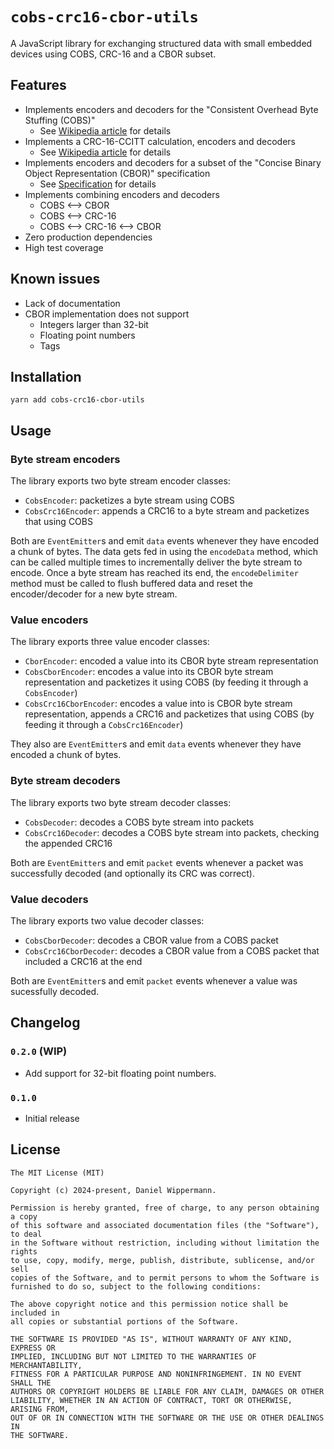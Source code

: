 # `cobs-crc16-cbor-utils`

A JavaScript library for exchanging structured data with small embedded devices using COBS, CRC-16 and a CBOR subset.


## Features

- Implements encoders and decoders for the "Consistent Overhead Byte Stuffing (COBS)"
    - See [Wikipedia article](https://en.wikipedia.org/wiki/Consistent_Overhead_Byte_Stuffing) for details
- Implements a CRC-16-CCITT calculation, encoders and decoders
    - See [Wikipedia article](https://en.wikipedia.org/wiki/Cyclic_redundancy_check) for details
- Implements encoders and decoders for a subset of the "Concise Binary Object Representation (CBOR)" specification
    - See [Specification](https://www.rfc-editor.org/rfc/rfc8949) for details
- Implements combining encoders and decoders
    - COBS <--> CBOR
    - COBS <--> CRC-16
    - COBS <--> CRC-16 <--> CBOR
- Zero production dependencies
- High test coverage


## Known issues

- Lack of documentation
- CBOR implementation does not support
    - Integers larger than 32-bit
    - Floating point numbers
    - Tags


## Installation

```
yarn add cobs-crc16-cbor-utils
```


## Usage

### Byte stream encoders

The library exports two byte stream encoder classes:

- `CobsEncoder`: packetizes a byte stream using COBS
- `CobsCrc16Encoder`: appends a CRC16 to a byte stream and packetizes that using COBS

Both are `EventEmitter`s  and emit `data` events whenever they have encoded a chunk of bytes. The data gets fed in using the `encodeData` method, which can be called multiple times to incrementally deliver the byte stream to encode. Once a byte stream has reached its end, the `encodeDelimiter` method must be called to flush buffered data and reset the encoder/decoder for a new byte stream.


### Value encoders

The library exports three value encoder classes:

- `CborEncoder`: encoded a value into its CBOR byte stream representation
- `CobsCborEncoder`: encodes a value into its CBOR byte stream representation and packetizes it using COBS (by feeding it through a `CobsEncoder`)
- `CobsCrc16CborEncoder`: encodes a value into is CBOR byte stream representation, appends a CRC16 and packetizes that using COBS (by feeding it through a `CobsCrc16Encoder`)

They also are `EventEmitter`s and emit `data` events whenever they have encoded a chunk of bytes.


### Byte stream decoders

The library exports two byte stream decoder classes:

- `CobsDecoder`: decodes a COBS byte stream into packets
- `CobsCrc16Decoder`: decodes a COBS byte stream into packets, checking the appended CRC16

Both are `EventEmitter`s and emit `packet` events whenever a packet was successfully decoded (and optionally its CRC was correct).


### Value decoders

The library exports two value decoder classes:

- `CobsCborDecoder`: decodes a CBOR value from a COBS packet
- `CobsCrc16CborDecoder`: decodes a CBOR value from a COBS packet that included a CRC16 at the end

Both are `EventEmitter`s and emit `packet` events whenever a value was sucessfully decoded.


## Changelog

### `0.2.0` (WIP)

- Add support for 32-bit floating point numbers.


### `0.1.0`

- Initial release


## License

```
The MIT License (MIT)

Copyright (c) 2024-present, Daniel Wippermann.

Permission is hereby granted, free of charge, to any person obtaining a copy
of this software and associated documentation files (the "Software"), to deal
in the Software without restriction, including without limitation the rights
to use, copy, modify, merge, publish, distribute, sublicense, and/or sell
copies of the Software, and to permit persons to whom the Software is
furnished to do so, subject to the following conditions:

The above copyright notice and this permission notice shall be included in
all copies or substantial portions of the Software.

THE SOFTWARE IS PROVIDED "AS IS", WITHOUT WARRANTY OF ANY KIND, EXPRESS OR
IMPLIED, INCLUDING BUT NOT LIMITED TO THE WARRANTIES OF MERCHANTABILITY,
FITNESS FOR A PARTICULAR PURPOSE AND NONINFRINGEMENT. IN NO EVENT SHALL THE
AUTHORS OR COPYRIGHT HOLDERS BE LIABLE FOR ANY CLAIM, DAMAGES OR OTHER
LIABILITY, WHETHER IN AN ACTION OF CONTRACT, TORT OR OTHERWISE, ARISING FROM,
OUT OF OR IN CONNECTION WITH THE SOFTWARE OR THE USE OR OTHER DEALINGS IN
THE SOFTWARE.
```
